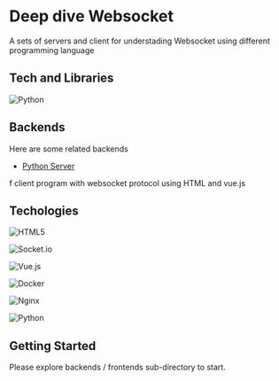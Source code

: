 # Deep dive Websocket

A sets of servers and client for understading Websocket using different programming language

## Tech and Libraries

![Python](https://img.shields.io/badge/python-3670A0?style=for-the-badge&logo=python&logoColor=ffdd54)

## Backends

Here are some related backends

- [Python Server](https://github.com/accalina/deepdive-websocket/tree/master/backends/ws-py/)

f client program with websocket protocol using HTML and vue.js


## Techologies

![HTML5](https://img.shields.io/badge/html5-%23E34F26.svg?style=for-the-badge&logo=html5&logoColor=white)

![Socket.io](https://img.shields.io/badge/Socket.io-black?style=for-the-badge&logo=socket.io&badgeColor=010101)

![Vue.js](https://img.shields.io/badge/vuejs-%2335495e.svg?style=for-the-badge&logo=vuedotjs&logoColor=%234FC08D)

![Docker](https://img.shields.io/badge/docker-%230db7ed.svg?style=for-the-badge&logo=docker&logoColor=white)

![Nginx](https://img.shields.io/badge/nginx-%23009639.svg?style=for-the-badge&logo=nginx&logoColor=white)

![Python](https://img.shields.io/badge/python-3670A0?style=for-the-badge&logo=python&logoColor=ffdd54)

## Getting Started

Please explore backends / frontends sub-directory to start.

